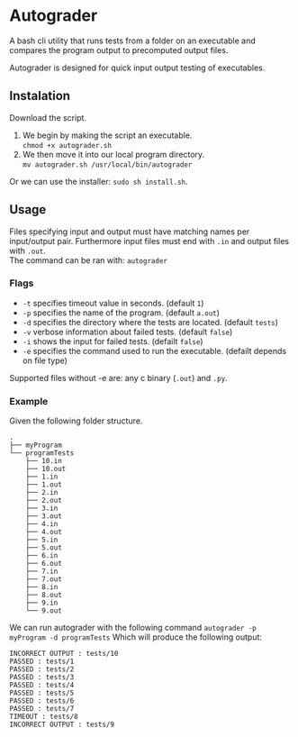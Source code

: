 # Autograder
A bash cli utility that runs tests from a folder on an executable and compares the program output to precomputed output files.

Autograder is designed for quick input output testing of executables.

## Instalation
Download the script.
1. We begin by making the script an executable. </br>
  `chmod +x autograder.sh`
2. We then move it into our local program directory. </br>
  `mv autograder.sh /usr/local/bin/autograder`

Or we can use the installer: `sudo sh install.sh`.

## Usage
Files specifying input and output must have matching names per input/output pair. Furthermore input files must end with `.in` and output files with `.out`. </br>
The command can be ran with: `autograder`
### Flags
  - `-t` specifies timeout value in seconds.                   (default `1`)
  - `-p` specifies the name of the program.                    (default `a.out`)
  - `-d` specifies the directory where the tests are located.  (default `tests`)
  - `-v` verbose information about failed tests.               (default `false`)
  - `-i` shows the input for failed tests.                     (defailt `false`)
  - `-e` specifies the command used to run the executable.     (defailt depends on file type)

Supported files without -e are: any c binary (`.out`) and `.py`.

### Example
Given the following folder structure.
```
.
├── myProgram
└── programTests
    ├── 10.in
    ├── 10.out
    ├── 1.in
    ├── 1.out
    ├── 2.in
    ├── 2.out
    ├── 3.in
    ├── 3.out
    ├── 4.in
    ├── 4.out
    ├── 5.in
    ├── 5.out
    ├── 6.in
    ├── 6.out
    ├── 7.in
    ├── 7.out
    ├── 8.in
    ├── 8.out
    ├── 9.in
    └── 9.out
```
We can run autograder with the following command `autograder -p myProgram -d programTests`
Which will produce the following output:
```
INCORRECT OUTPUT : tests/10
PASSED : tests/1
PASSED : tests/2
PASSED : tests/3
PASSED : tests/4
PASSED : tests/5
PASSED : tests/6
PASSED : tests/7
TIMEOUT : tests/8
INCORRECT OUTPUT : tests/9
```
